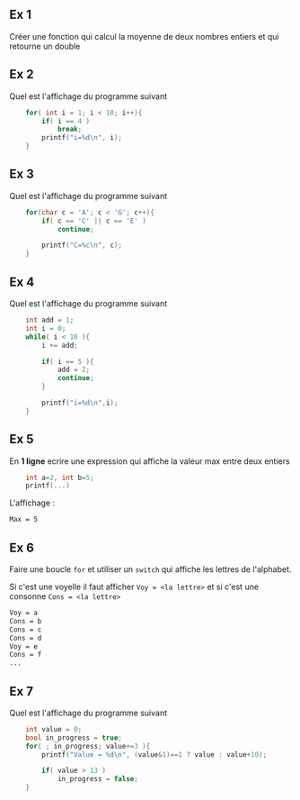 ## Ex 1

Créer une fonction qui calcul la moyenne de deux nombres entiers et qui 
retourne un double

## Ex 2
Quel est l'affichage du programme suivant

```C
    for( int i = 1; i < 10; i++){
        if( i == 4 )
            break;
        printf("i=%d\n", i);
    }
```

## Ex 3
Quel est l'affichage du programme suivant

```C
    for(char c = 'A'; c < 'G'; c++){
        if( c == 'C' || c == 'E' )
            continue;

        printf("C=%c\n", c);
    }
```

## Ex 4
Quel est l'affichage du programme suivant

```C
    int add = 1;
    int i = 0;
    while( i < 10 ){
        i += add;

        if( i == 5 ){
            add = 2;
            continue;
        }

        printf("i=%d\n",i);
    }
```

## Ex 5
En **1 ligne** ecrire une expression qui affiche la valeur max entre deux entiers
```C
    int a=2, int b=5;
    printf(...)
``` 

L'affichage :
```BASH
Max = 5
```

## Ex 6

Faire une boucle `for` et utiliser un `switch` qui affiche les lettres de l'alphabet.

Si c'est une voyelle il faut afficher 
`Voy = <la lettre>` et si c'est une consonne 
`Cons = <la lettre>`

```BASH
Voy = a
Cons = b
Cons = c
Cons = d
Voy = e
Cons = f
...
```

## Ex 7
Quel est l'affichage du programme suivant

```C
    int value = 0;
    bool in_progress = true;
    for( ; in_progress; value+=3 ){
        printf("Value = %d\n", (value&1)==1 ? value : value+10);

        if( value > 13 )
            in_progress = false;
    }   
```
